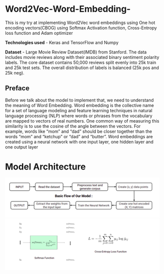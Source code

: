 # Word2Vec-Word-Embedding-

This is my try at implementing Word2Vec word embeddings using One hot encoding vectors(CBOG) using Softmax Activation function, Cross-Entropy loss function and Adam optimizer

**Technologies used** - Keras and TensorFlow and Numpy

**Dataset** - Large Movie Review Dataset(IMDB) from Stanford. The data includes movie reviews along with
their associated binary sentiment polarity labels. The core dataset contains 50,000 reviews split
evenly into 25k train and 25k test sets. The overall distribution of labels is balanced (25k pos and
25k neg).

## Preface 
Before we talk about the model to implement that, we need to understand the meaning of Word
Embedding. Word embedding is the collective name for a set of language modeling and feature
learning techniques in natural language processing (NLP) where words or phrases from the
vocabulary are mapped to vectors of real numbers. One common way of measuring this similarity
is to use the cosine of the angle between the vectors. For example, words like “mom” and “dad”
should be closer together than the words “mom” and “ketchup” or “dad” and “butter”.
Word embeddings are created using a neural network with one input layer, one hidden layer and
one output layer

# Model Architecture 
![Model Image](model.png)
![Model1 Image](wordemd1.png)
